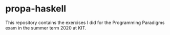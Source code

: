 # propa-haskell
This repository contains the exercises I did for the Programming Paradigms
exam in the summer term 2020 at KIT.